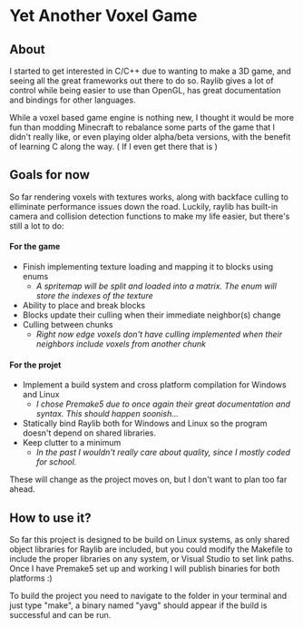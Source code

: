 # Yet Another Voxel Game

## About
I started to get interested in C/C++ due to wanting to make a 3D game, and seeing all the great frameworks out there to do so.
Raylib gives a lot of control while being easier to use than OpenGL, has great documentation and bindings for other languages.<br>

While a voxel based game engine is nothing new, I thought it would be more fun than modding Minecraft to rebalance some parts
of the game that I didn't really like, or even playing older alpha/beta versions, with the benefit of learning C along the way.
( If I even get there that is )

## Goals for now
So far rendering voxels with textures works, along with backface culling to elliminate performance issues down the road.
Luckily, raylib has built-in camera and collision detection functions to make my life easier, but there's still a lot to do:

#### For the game
* Finish implementing texture loading and mapping it to blocks using enums
  * *A spritemap will be split and loaded into a matrix. The enum will store the indexes of the texture*
* Ability to place and break blocks
* Blocks update their culling when their immediate neighbor(s) change
* Culling between chunks
  * *Right now edge voxels don't have culling implemented when their neighbors include voxels from another chunk*

#### For the projet
* Implement a build system and cross platform compilation for Windows and Linux
  * *I chose Premake5 due to once again their great documentation and syntax. This should happen soonish...*
* Statically bind Raylib both for Windows and Linux so the program doesn't depend on shared libraries.
* Keep clutter to a minimum
  * *In the past I wouldn't really care about quality, since I mostly coded for school.*

These will change as the project moves on, but I don't want to plan too far ahead.

## How to use it?
So far this project is designed to be build on Linux systems, as only shared object libraries for Raylib are included,
but you could modify the Makefile to include the proper libraries on any system, or Visual Studio to set link paths.
Once I have Premake5 set up and working I will publish binaries for both platforms :)<br>

To build the project you need to navigate to the folder in your terminal and just type "make", a binary named "yavg"
should appear if the build is successful and can be run.
